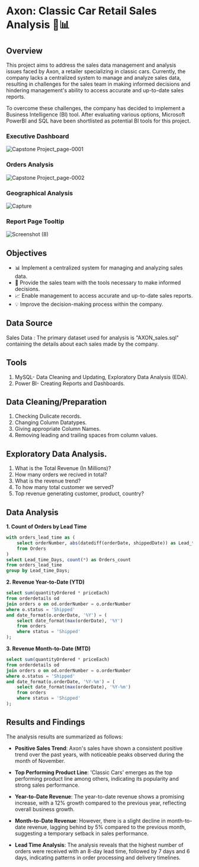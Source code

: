 # Axon: Classic Car Retail Sales Analysis 🚗📊

## Overview

This project aims to address the sales data management and analysis issues faced by Axon, a retailer specializing in classic cars. Currently, the company lacks a centralized system to manage and analyze sales data, resulting in challenges for the sales team in making informed decisions and hindering management's ability to access accurate and up-to-date sales reports.

To overcome these challenges, the company has decided to implement a Business Intelligence (BI) tool. After evaluating various options, Microsoft PowerBI and SQL have been shortlisted as potential BI tools for this project.

### Executive Dashboard
![Capstone Project_page-0001](https://github.com/Krunal-4498/AXON_A_Classic_Car_Retailer_Sales_Dashboard/assets/134350505/0d934d96-a6f4-4f74-91b9-f0cae34f41d7)
### Orders Analysis
![Capstone Project_page-0002](https://github.com/Krunal-4498/AXON_A_Classic_Car_Retailer_Sales_Dashboard/assets/134350505/7fa56c1c-57c1-4a86-a162-f395eec482e8)
### Geographical Analysis
![Capture](https://github.com/Krunal-4498/AXON_A_Classic_Car_Retailer_Sales_Dashboard/assets/134350505/dfd3b315-0022-479a-b4e4-4dc05e304fcf)
### Report Page Tooltip
![Screenshot (8)](https://github.com/Krunal-4498/AXON_A_Classic_Car_Retailer_Sales_Dashboard/assets/134350505/97faa74c-c7b2-4dbb-80f6-798a0625582e)




## Objectives

- 📊 Implement a centralized system for managing and analyzing sales data.
- 🚀 Provide the sales team with the tools necessary to make informed decisions.
- 📈 Enable management to access accurate and up-to-date sales reports.
- 💡 Improve the decision-making process within the company.

## Data Source 
Sales Data : The primary dataset used for analysis is "AXON_sales.sql" containing the details about each sales made by the company.

## Tools
1. MySQL- Data Cleaning and Updating, Exploratory Data Analysis (EDA).
2. Power BI- Creating Reports and Dashboards.

## Data Cleaning/Preparation
1. Checking Dulicate records.
2. Changing Column Datatypes.
3. Giving appropriate Column Names.
4. Removing leading and trailing spaces from column values.

## Exploratory Data Analysis.
1. What is the Total Revenue (In Millions)?
2. How many orders we recived in total?
3. What is the revenue trend?
4. To how many total customer we served?
5. Top revenue generating customer, product, country?

## Data Analysis

**1. Count of Orders by Lead Time**
```sql
with orders_lead_time as (
    select orderNumber, abs(datediff(orderDate, shippedDate)) as Lead_time_Days
    from Orders
)
select Lead_time_Days, count(*) as Orders_count
from orders_lead_time
group by Lead_time_Days;
```

**2. Revenue Year-to-Date (YTD)**
```sql 
select sum(quantityOrdered * priceEach)
from orderdetails od
join orders o on od.orderNumber = o.orderNumber
where o.status = 'Shipped'
and date_format(o.orderDate, '%Y') = (
    select date_format(max(orderDate), '%Y')
    from orders
    where status = 'Shipped'
);
```

**3. Revenue Month-to-Date (MTD)**
```sql
select sum(quantityOrdered * priceEach)
from orderdetails od
join orders o on od.orderNumber = o.orderNumber
where o.status = 'Shipped'
and date_format(o.orderDate, '%Y-%m') = (
    select date_format(max(orderDate), '%Y-%m')
    from orders
    where status = 'Shipped'
);
```

## Results and Findings

The analysis results are summarized as follows:

- **Positive Sales Trend**: Axon's sales have shown a consistent positive trend over the past years, with noticeable peaks observed during the month of November.
  
- **Top Performing Product Line**: 'Classic Cars' emerges as the top performing product line among others, indicating its popularity and strong sales performance.

- **Year-to-Date Revenue**: The year-to-date revenue shows a promising increase, with a 12% growth compared to the previous year, reflecting overall business growth.

- **Month-to-Date Revenue**: However, there is a slight decline in month-to-date revenue, lagging behind by 5% compared to the previous month, suggesting a temporary setback in sales performance.

- **Lead Time Analysis**: The analysis reveals that the highest number of orders were received with an 8-day lead time, followed by 7 days and 6 days, indicating patterns in order processing and delivery timelines.



